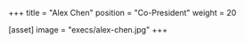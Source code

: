 +++
title = "Alex Chen"
position = "Co-President"
weight = 20

[asset]
image = "execs/alex-chen.jpg"
+++
